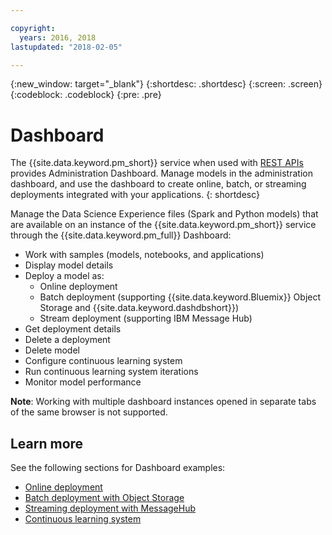 ```yaml
---

copyright:
  years: 2016, 2018
lastupdated: "2018-02-05"

---
```


{:new_window: target="_blank"}
{:shortdesc: .shortdesc}
{:screen: .screen}
{:codeblock: .codeblock}
{:pre: .pre}

# Dashboard

The {{site.data.keyword.pm_short}} service when used with [REST APIs](https://watson-ml-api.mybluemix.net/) provides Administration Dashboard.
Manage models in the administration dashboard, and use the dashboard to create online, batch, or streaming deployments integrated with your applications.
{: shortdesc}

Manage the Data Science Experience files (Spark and Python models)
that are available on an instance of the {{site.data.keyword.pm_short}} service
through the {{site.data.keyword.pm_full}} Dashboard:

*  Work with samples (models, notebooks, and applications)
*  Display model details
*  Deploy a model as:
   *  Online deployment
   *  Batch deployment (supporting {{site.data.keyword.Bluemix}} Object Storage and {{site.data.keyword.dashdbshort}})
   *  Stream deployment (supporting IBM Message Hub)
*  Get deployment details
*  Delete a deployment
*  Delete model
*  Configure continuous learning system
*  Run continuous learning system iterations
*  Monitor model performance

**Note**: Working with multiple dashboard instances opened in separate tabs of the same browser is not supported.

## Learn more

See the following sections for Dashboard examples:

*  [Online deployment](pm_service_ui_spark_online.html)
*  [Batch deployment with Object Storage](pm_service_ui_spark_batch.html)
*  [Streaming deployment with MessageHub](pm_service_ui_spark_streaming.html)
*  [Continuous learning system](pm_service_ui_spark_learning_system.html)
